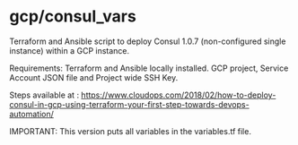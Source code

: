 # gcp/consul_vars
Terraform and Ansible script to deploy Consul 1.0.7 (non-configured single instance) within a GCP instance.

Requirements: Terraform and Ansible locally installed. GCP project, Service Account JSON file and Project wide SSH Key.

Steps available at : https://www.cloudops.com/2018/02/how-to-deploy-consul-in-gcp-using-terraform-your-first-step-towards-devops-automation/

IMPORTANT: This version puts all variables in the variables.tf file.
